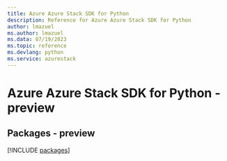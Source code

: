 ```yaml
---
title: Azure Azure Stack SDK for Python
description: Reference for Azure Azure Stack SDK for Python
author: lmazuel
ms.author: lmazuel
ms.data: 07/19/2023
ms.topic: reference
ms.devlang: python
ms.service: azurestack
---
```

# Azure Azure Stack SDK for Python - preview
## Packages - preview
[!INCLUDE [packages](azure-stack-index.md)]